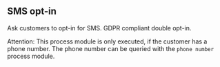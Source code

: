 ## SMS opt-in

Ask customers to opt-in for SMS. GDPR compliant double opt-in.

Attention: This process module is only executed, if the customer has a phone number. The phone number can be queried with the `phone number` process module.
